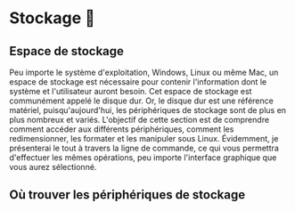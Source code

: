 # Stockage 💾

## Espace de stockage
Peu importe le système d'exploitation, Windows, Linux ou même Mac, un espace de stockage est nécessaire pour contenir l'information dont le système et l'utilisateur auront besoin. Cet espace de stockage est communément appelé le disque dur. Or, le disque dur est une référence matériel, puisqu'aujourd'hui, les périphériques de stockage sont de plus en plus nombreux et variés. L'objectif de cette section est de comprendre comment accéder aux différents périphériques, comment les redimensionner, les formater et les manipuler sous Linux. Évidemment, je présenterai le tout à travers la ligne de commande, ce qui vous permettra d'effectuer les mêmes opérations, peu importe l'interface graphique que vous aurez sélectionné.

## Où trouver les périphériques de stockage
